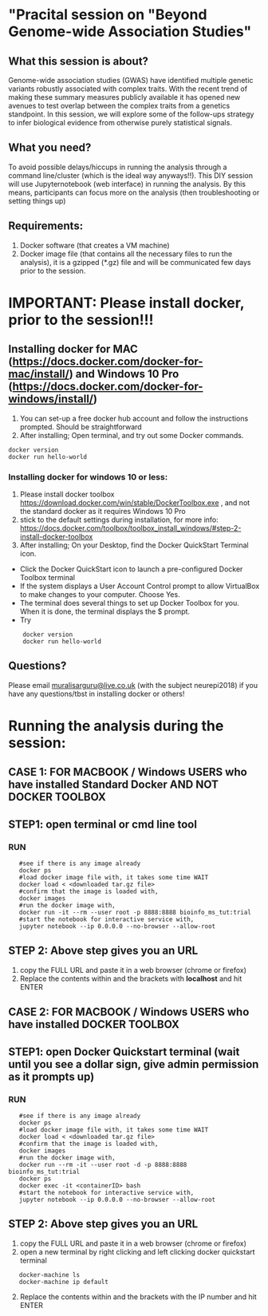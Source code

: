 # "Pracital session on "Beyond Genome-wide Association Studies"
## What this session is about?
Genome-wide association studies (GWAS) have identified multiple genetic variants robustly associated with complex traits. With the recent trend of making these summary measures publicly available it has opened new avenues to test overlap between the complex traits from a genetics standpoint. In this session, we will explore some of the follow-ups strategy to infer biological evidence from otherwise purely statistical signals. 
## What you need?
To avoid possible delays/hiccups in running the analysis through a command line/cluster (which is the ideal way anyways!!). 
This DIY session will use Jupyternotebook (web interface) in running the analysis. By this means, participants can focus more on the analysis (then troubleshooting or setting things up)  
## Requirements:
1. Docker software (that creates a VM machine)
2. Docker image file (that contains all the necessary files to run the analysis), it is a gzipped (*.gz) file and will be communicated few days prior to the session.

# IMPORTANT: Please install docker, prior to the session!!!

## Installing docker for MAC (https://docs.docker.com/docker-for-mac/install/) and Windows 10 Pro (https://docs.docker.com/docker-for-windows/install/)
1. You can set-up a free docker hub account and follow the instructions prompted. Should be straightforward
2. After installing;
Open terminal, and try out some Docker commands.

 ```
 docker version 
 docker run hello-world 
```
### Installing docker for windows 10 or less:
1. Please install docker toolbox https://download.docker.com/win/stable/DockerToolbox.exe , and not the standard docker as it requires Windows 10 Pro
2. stick to the default settings during installation, for more info: https://docs.docker.com/toolbox/toolbox_install_windows/#step-2-install-docker-toolbox
3. After installing;
On your Desktop, find the Docker QuickStart Terminal icon.
-   Click the Docker QuickStart icon to launch a pre-configured Docker Toolbox terminal
-   If the system displays a User Account Control prompt to allow VirtualBox to make changes to your computer. Choose Yes.
-   The terminal does several things to set up Docker Toolbox for you. When it is done, the terminal displays the $ prompt.
-   Try
```
    docker version 
    docker run hello-world 
```

## Questions?
Please email muralisarguru@live.co.uk (with the subject neurepi2018) if you have any questions/tbst in installing docker or others!


# Running the analysis during the session:

## CASE 1: FOR MACBOOK / Windows USERS who have installed Standard Docker AND NOT DOCKER TOOLBOX
## STEP1: open terminal or cmd line tool
### RUN

```
   #see if there is any image already
   docker ps
   #load docker image file with, it takes some time WAIT
   docker load < <downloaded tar.gz file>
   #confirm that the image is loaded with,
   docker images
   #run the docker image with,
   docker run -it --rm --user root -p 8888:8888 bioinfo_ms_tut:trial
   #start the notebook for interactive service with,
   jupyter notebook --ip 0.0.0.0 --no-browser --allow-root
```
## STEP 2: Above step gives you an URL 
1. copy the FULL URL and paste it in a web browser (chrome or firefox)
2. Replace the contents within and the brackets with **localhost** and hit ENTER

## CASE 2: FOR MACBOOK / Windows USERS who have installed DOCKER TOOLBOX
## STEP1: open Docker Quickstart terminal (wait until you see a dollar sign, give admin permission as it prompts up)
### RUN

```
   #see if there is any image already
   docker ps
   #load docker image file with, it takes some time WAIT
   docker load < <downloaded tar.gz file>
   #confirm that the image is loaded with,
   docker images
   #run the docker image with,
   docker run --rm -it --user root -d -p 8888:8888 bioinfo_ms_tut:trial
   docker ps
   docker exec -it <containerID> bash
   #start the notebook for interactive service with,
   jupyter notebook --ip 0.0.0.0 --no-browser --allow-root
```
## STEP 2: Above step gives you an URL 
1. copy the FULL URL and paste it in a web browser (chrome or firefox)
2. open a new terminal by right clicking and left clicking docker quickstart terminal
``` 
   docker-machine ls
   docker-machine ip default
```
2. Replace the contents within and the brackets with the IP number and hit ENTER
